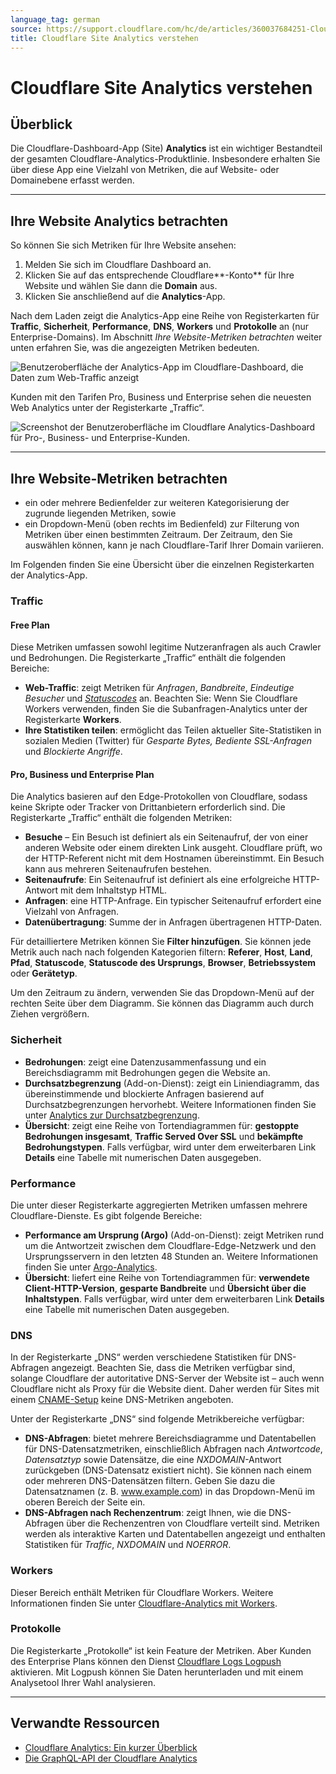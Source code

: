 ```yaml
---
language_tag: german
source: https://support.cloudflare.com/hc/de/articles/360037684251-Cloudflare-Site-Analytics-verstehen
title: Cloudflare Site Analytics verstehen 
---
```


# Cloudflare Site Analytics verstehen 



## Überblick

Die Cloudflare-Dashboard-App (Site) **Analytics** ist ein wichtiger Bestandteil der gesamten Cloudflare-Analytics-Produktlinie. Insbesondere erhalten Sie über diese App eine Vielzahl von Metriken, die auf Website- oder Domainebene erfasst werden.

___

## Ihre Website Analytics betrachten

So können Sie sich Metriken für Ihre Website ansehen:

1.  Melden Sie sich im Cloudflare Dashboard an.
2.  Klicken Sie auf das entsprechende Cloudflare**\-Konto** für Ihre Website und wählen Sie dann die **Domain** aus.
3.  Klicken Sie anschließend auf die **Analytics**\-App.

Nach dem Laden zeigt die Analytics-App eine Reihe von Registerkarten für **Traffic**, **Sicherheit**, **Performance**, **DNS**, **Workers** und **Protokolle** an (nur Enterprise-Domains). Im Abschnitt _Ihre Website-Metriken betrachten_ weiter unten erfahren Sie, was die angezeigten Metriken bedeuten.

![Benutzeroberfläche der Analytics-App im Cloudflare-Dashboard, die Daten zum Web-Traffic anzeigt](/support/static/hc-dash-analytics-dashboard_overview.png)

Kunden mit den Tarifen Pro, Business und Enterprise sehen die neuesten Web Analytics unter der Registerkarte „Traffic“.

![Screenshot der Benutzeroberfläche im Cloudflare Analytics-Dashboard für Pro-, Business- und Enterprise-Kunden.](/support/static/hc-dash-analytics-web_traffic.png)

___

## Ihre Website-Metriken betrachten


-   ein oder mehrere Bedienfelder zur weiteren Kategorisierung der zugrunde liegenden Metriken, sowie
-   ein Dropdown-Menü (oben rechts im Bedienfeld) zur Filterung von Metriken über einen bestimmten Zeitraum. Der Zeitraum, den Sie auswählen können, kann je nach Cloudflare-Tarif Ihrer Domain variieren.

Im Folgenden finden Sie eine Übersicht über die einzelnen Registerkarten der Analytics-App.

### Traffic

#### Free Plan

Diese Metriken umfassen sowohl legitime Nutzeranfragen als auch Crawler und Bedrohungen. Die Registerkarte „Traffic“ enthält die folgenden Bereiche:

-   **Web-Traffic**: zeigt Metriken für _Anfragen_, _Bandbreite_, _Eindeutige Besucher_ und [_Statuscodes_](https://support.cloudflare.com/hc/articles/206973867-Status-code-metrics-in-Cloudflare-Site-Analytics) an. Beachten Sie: Wenn Sie Cloudflare Workers verwenden, finden Sie die Subanfragen-Analytics unter der Registerkarte **Workers**.
-   **Ihre Statistiken teilen**: ermöglicht das Teilen aktueller Site-Statistiken in sozialen Medien (Twitter) für _Gesparte Bytes,_ _Bediente SSL-Anfragen_ und _Blockierte Angriffe_.

#### Pro, Business und Enterprise Plan

Die Analytics basieren auf den Edge-Protokollen von Cloudflare, sodass keine Skripte oder Tracker von Drittanbietern erforderlich sind. Die Registerkarte „Traffic“ enthält die folgenden Metriken:

-   **Besuche** – Ein Besuch ist definiert als ein Seitenaufruf, der von einer anderen Website oder einem direkten Link ausgeht. Cloudflare prüft, wo der HTTP-Referent nicht mit dem Hostnamen übereinstimmt. Ein Besuch kann aus mehreren Seitenaufrufen bestehen. 
-   **Seitenaufrufe**: Ein Seitenaufruf ist definiert als eine erfolgreiche HTTP-Antwort mit dem Inhaltstyp HTML.
-   **Anfragen**: eine HTTP-Anfrage. Ein typischer Seitenaufruf erfordert eine Vielzahl von Anfragen.
-   **Datenübertragung**: Summe der in Anfragen übertragenen HTTP-Daten.

Für detailliertere Metriken können Sie **Filter hinzufügen**. Sie können jede Metrik auch nach nach folgenden Kategorien filtern: **Referer**, **Host**, **Land**, **Pfad**, **Statuscode**, **Statuscode des Ursprungs**, **Browser**, **Betriebssystem** oder **Gerätetyp**. 

Um den Zeitraum zu ändern, verwenden Sie das Dropdown-Menü auf der rechten Seite über dem Diagramm. Sie können das Diagramm auch durch Ziehen vergrößern.

### Sicherheit


-   **Bedrohungen**: zeigt eine Datenzusammenfassung und ein Bereichsdiagramm mit Bedrohungen gegen die Website an.
-   **Durchsatzbegrenzung** (Add-on-Dienst): zeigt ein Liniendiagramm, das übereinstimmende und blockierte Anfragen basierend auf Durchsatzbegrenzungen hervorhebt. Weitere Informationen finden Sie unter [Analytics zur Durchsatzbegrenzung](https://support.cloudflare.com/hc/de/articles/115003414428-Rate-Limiting-Analytics).
-   **Übersicht**: zeigt eine Reihe von Tortendiagrammen für: **gestoppte Bedrohungen insgesamt**, **Traffic Served Over SSL** und **bekämpfte Bedrohungstypen**. Falls verfügbar, wird unter dem erweiterbaren Link **Details** eine Tabelle mit numerischen Daten ausgegeben.

### Performance

Die unter dieser Registerkarte aggregierten Metriken umfassen mehrere Cloudflare-Dienste. Es gibt folgende Bereiche:

-   **Performance am Ursprung (Argo)** (Add-on-Dienst): zeigt Metriken rund um die Antwortzeit zwischen dem Cloudflare-Edge-Netzwerk und den Ursprungsservern in den letzten 48 Stunden an. Weitere Informationen finden Sie unter [Argo-Analytics](https://support.cloudflare.com/hc/articles/115001255631-Argo-Analytics).
-   **Übersicht**: liefert eine Reihe von Tortendiagrammen für: **verwendete Client-HTTP-Version**, **gesparte Bandbreite** und **Übersicht über die Inhaltstypen**. Falls verfügbar, wird unter dem erweiterbaren Link **Details** eine Tabelle mit numerischen Daten ausgegeben.

### DNS

In der Registerkarte „DNS“ werden verschiedene Statistiken für DNS-Abfragen angezeigt. Beachten Sie, dass die Metriken verfügbar sind, solange Cloudflare der autoritative DNS-Server der Website ist – auch wenn Cloudflare nicht als Proxy für die Website dient. Daher werden für Sites mit einem [CNAME-Setup](https://support.cloudflare.com/hc/articles/360020348832-Understanding-a-CNAME-Setup) keine DNS-Metriken angeboten.

Unter der Registerkarte „DNS“ sind folgende Metrikbereiche verfügbar:

-   **DNS-Abfragen**: bietet mehrere Bereichsdiagramme und Datentabellen für DNS-Datensatzmetriken, einschließlich Abfragen nach _Antwortcode_, _Datensatztyp_ sowie Datensätze, die eine _NXDOMAIN_\-Antwort zurückgeben (DNS-Datensatz existiert nicht). Sie können nach einem oder mehreren DNS-Datensätzen filtern. Geben Sie dazu die Datensatznamen (z. B. www.example.com) in das Dropdown-Menü im oberen Bereich der Seite ein.
-   **DNS-Abfragen nach Rechenzentrum**: zeigt Ihnen, wie die DNS-Abfragen über die Rechenzentren von Cloudflare verteilt sind. Metriken werden als interaktive Karten und Datentabellen angezeigt und enthalten Statistiken für _Traffic_, _NXDOMAIN_ und _NOERROR_.

### Workers

Dieser Bereich enthält Metriken für Cloudflare Workers. Weitere Informationen finden Sie unter [Cloudflare-Analytics mit Workers](https://support.cloudflare.com/hc/articles/360007553512-Cloudflare-analytics-with-Workers).

### Protokolle

Die Registerkarte „Protokolle“ ist kein Feature der Metriken. Aber Kunden des Enterprise Plans können den Dienst [Cloudflare Logs Logpush](https://developers.cloudflare.com/logs/about/) aktivieren. Mit Logpush können Sie Daten herunterladen und mit einem Analysetool Ihrer Wahl analysieren.

___

## Verwandte Ressourcen

-   [Cloudflare Analytics: Ein kurzer Überblick](https://developers.cloudflare.com/analytics)
-   [Die GraphQL-API der Cloudflare Analytics](https://developers.cloudflare.com/analytics/)
